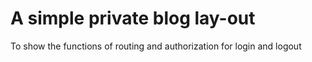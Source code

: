 # A simple private blog lay-out
To show the functions of routing and authorization for login and logout

